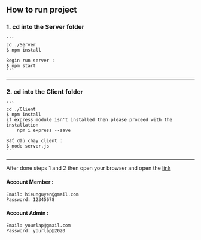 ## How to run project

### 1. cd into the Server folder 
    ```
    cd ./Server
    $ npm install

    Begin run server :
    $ npm start
    ```
---
### 2. cd into the Client folder 
    ```
    cd ./Client
    $ npm install
    if express module isn't installed then please proceed with the installation
        npm i express --save

    Bắt đầu chạy client :
    $ node server.js
    ```
---
After done steps 1 and 2 then open your browser and open the [link](http://localhost:3000/homepage.html)

#### Account Member : 
    Email: hieunguyen@gmail.com
    Password: 12345678

#### Account Admin : 
    Email: yourlap@gmail.com
    Password: yourlap@2020

